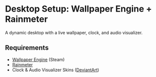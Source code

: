 # Desktop Setup: Wallpaper Engine + Rainmeter

A dynamic desktop with a live wallpaper, clock, and audio visualizer.

## Requirements

- [Wallpaper Engine](https://store.steampowered.com/app/431960/Wallpaper_Engine/) (Steam)
- [Rainmeter](https://www.rainmeter.net/)
- Clock & Audio Visualizer Skins ([DeviantArt](https://www.deviantart.com/))

